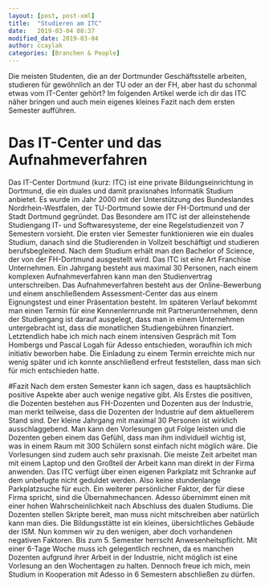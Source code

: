 ```yaml
---
layout: [post, post-xml]              
title:  "Studieren am ITC"            
date:   2019-03-04 08:37              
modified_date: 2019-03-04             
author: ccaylak                       
categories: [Branchen & People]       
---
```


Die meisten Studenten, die an der Dortmunder Geschäftsstelle arbeiten, studieren für gewöhnlich an der TU oder an der FH, aber hast du schonmal etwas vom IT-Center gehört?
Im folgenden Artikel werde ich dir das ITC näher bringen und auch mein eigenes kleines Fazit nach dem ersten Semester aufführen.

# Das IT-Center und das Aufnahmeverfahren
Das IT-Center Dortmund (kurz: ITC) ist eine private Bildungseinrichtung in Dortmund, die ein duales und damit praxisnahes Informatik Studium anbietet.
Es wurde im Jahr 2000 mit der Unterstützung des Bundeslandes Nordrhein-Westfalen, der TU-Dortmund sowie der FH-Dortmund und der Stadt Dortmund gegründet.
Das Besondere am ITC ist der alleinstehende Studiengang IT- und Softwaresysteme, der eine Regelstudienzeit von 7 Semestern vorsieht.
Die ersten vier Semester funktionieren wie ein duales Studium, danach sind die Studierenden in Vollzeit beschäftigt und studieren berufsbegleitend.
Nach dem Studium erhält man den Bachelor of Science, der von der FH-Dortmund ausgestellt wird.
Das ITC ist eine Art Franchise Unternehmen.
Ein Jahrgang besteht aus maximal 30 Personen, nach einem komplexen Aufnahmeverfahren kann man den Studienvertrag unterschreiben.
Das Aufnahmeverfahren besteht aus der Online-Bewerbung und einem anschließendem Assessment-Center das aus einem Eignungstest und einer Präsentation besteht.
Im späteren Verlauf bekommt man einen Termin für eine Kennenlernrunde mit Partnerunternehmen, denn der Studiengang ist darauf ausgelegt, dass man in einem Unternehmen untergebracht ist, dass die monatlichen Studiengebühren finanziert.
Letztendlich habe ich mich nach einem intensiven Gespräch mit Tom Hombergs und Pascal Logah für Adesso entschieden, woraufhin ich mich initiativ beworben habe.
Die Einladung zu einem Termin erreichte mich nur wenig später und ich konnte anschließend erfreut feststellen, dass man sich für mich entschieden hatte.

#Fazit
Nach dem ersten Semester kann ich sagen, dass es hauptsächlich positive Aspekte aber auch wenige negative gibt.
Als Erstes die positiven, die Dozenten bestehen aus FH-Dozenten und Dozenten aus der Industrie, man merkt teilweise, dass die Dozenten der Industrie auf dem aktuellerem Stand sind.
Der kleine Jahrgang mit maximal 30 Personen ist wirklich ausschlaggebend.
Man kann den Vorlesungen gut Folge leisten und die Dozenten geben einem das Gefühl, dass man ihm individuell wichtig ist, was in einem Raum mit 300 Schülern sonst einfach nicht möglich wäre.
Die Vorlesungen sind zudem auch sehr praxisnah.
Die meiste Zeit arbeitet man mit einem Laptop und den Großteil der Arbeit kann man direkt in der Firma anwenden.
Das ITC verfügt über einen eigenen Parkplatz mit Schranke auf dem unbefugte nicht geduldet werden.
Also keine stundenlange Parkplatzsuche für euch.
Ein weiterer persönlicher Faktor, der für diese Firma spricht, sind die Übernahmechancen.
Adesso übernimmt einen mit einer hohen Wahrscheinlichkeit nach Abschluss des dualen Studiums.
Die Dozenten stellen Skripte bereit, man muss nicht mitschreiben aber natürlich kann man dies.
Die Bildungsstätte ist ein kleines, übersichtliches Gebäude der ISM.
Nun kommen wir zu den wenigen, aber doch vorhandenen negativen Faktoren. Bis zum 5. Semester herrscht Anwesenheitspflicht.
Mit einer 6-Tage Woche muss ich gelegentlich rechnen, da es manchen Dozenten aufgrund ihrer Arbeit in der Industrie, nicht möglich ist eine Vorlesung an den Wochentagen zu halten.
Dennoch freue ich mich, mein Studium in Kooperation mit Adesso in 6 Semestern abschließen zu dürfen.
